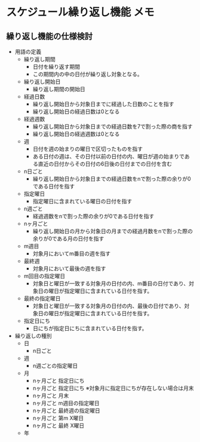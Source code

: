 # スケジュール繰り返し機能 メモ

## 繰り返し機能の仕様検討

* 用語の定義
  * 繰り返し期間
    * 日付を繰り返す期間
    * この期間内の中の日付が繰り返し対象となる。
  * 繰り返し開始日
    * 繰り返し期間の開始日
  * 経過日数
    * 繰り返し開始日から対象日までに経過した日数のことを指す
    * 繰り返し開始日の経過日数は0となる
  * 経過週数
    * 繰り返し開始日から対象日までの経過日数を7で割った際の商を指す
    * 繰り返し開始日の経過週数は0となる
  * 週
    * 日付を週の始まりの曜日で区切ったものを指す  
    * ある日付の週は、その日付以前の日付の内、曜日が週の始まりである直近の日付からその日付の6日後の日付までの日付を含む
  * n日ごと
    * 繰り返し開始日から対象日までの経過日数をnで割った際の余りが0である日付を指す
  * 指定曜日
    * 指定曜日に含まれている曜日の日付を指す
  * n週ごと
    * 経過週数をnで割った際の余りが0である日付を指す
  * nヶ月ごと
    * 繰り返し開始日の月から対象日の月までの経過月数をnで割った際の余りが0である月の日付を指す
  * m週目
    * 対象月においてm番目の週を指す
  * 最終週
    * 対象月において最後の週を指す
  * m回目の指定曜日
    * 対象日と曜日が一致する対象月の日付の内、m番目の日付であり、対象日の曜日が指定曜日に含まれている日付を指す。
  * 最終の指定曜日
    * 対象日と曜日が一致する対象月の日付の内、最後の日付であり、対象日の曜日が指定曜日に含まれている日付を指す。
  * 指定日にち
    * 日にちが指定日にちに含まれている日付を指す。
* 繰り返しの種別
  * 日
    * n日ごと
  * 週
    * n週ごとの指定曜日
  * 月
    * nヶ月ごと 指定日にち
    * nヶ月ごと 指定日にち ※対象月に指定日にちが存在しない場合は月末
    * nヶ月ごと 月末
    * nヶ月ごと m週目の指定曜日
    * nヶ月ごと 最終週の指定曜日
    * nヶ月ごと 第m X曜日
    * nヶ月ごと 最終 X曜日
  * 年
    <!-- TODO -->
